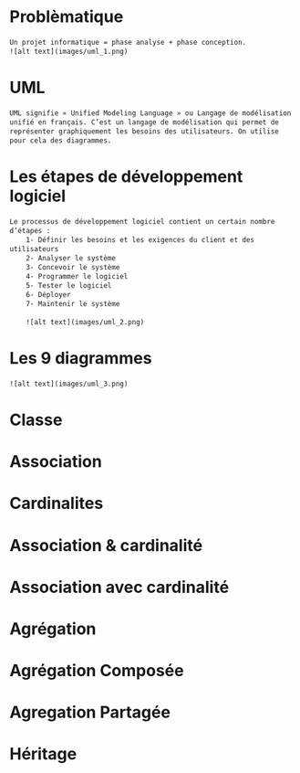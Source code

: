 # Problèmatique  
    Un projet informatique = phase analyse + phase conception.
    ![alt text](images/uml_1.png)

# UML
    UML signifie « Unified Modeling Language » ou Langage de modélisation unifié en français. C’est un langage de modélisation qui permet de représenter graphiquement les besoins des utilisateurs. On utilise pour cela des diagrammes.
# Les étapes de développement logiciel
    Le processus de développement logiciel contient un certain nombre d’étapes :
        1- Définir les besoins et les exigences du client et des utilisateurs
        2- Analyser le système
        3- Concevoir le système
        4- Programmer le logiciel
        5- Tester le logiciel
        6- Déployer
        7- Maintenir le système

        ![alt text](images/uml_2.png)

# Les 9 diagrammes
	![alt text](images/uml_3.png)

# Classe
# Association
# Cardinalites
# Association & cardinalité
# Association avec cardinalité
# Agrégation
# Agrégation Composée
# Agregation Partagée
# Héritage
